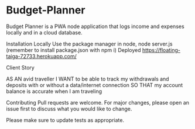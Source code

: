 # Budget-Planner
Budget Planner is a PWA node application that logs income and expenses locally and in a cloud database. 

Installation
Locally
Use the package manager in node, node server.js
(remember to install package.json with npm i) 
Deployed
https://floating-taiga-72733.herokuapp.com/

Client Story

AS AN avid traveller
I WANT to be able to track my withdrawals and deposits with or without a data/internet connection
SO THAT my account balance is accurate when I am traveling

Contributing
Pull requests are welcome. For major changes, please open an issue first to discuss what you would like to change.

Please make sure to update tests as appropriate.

